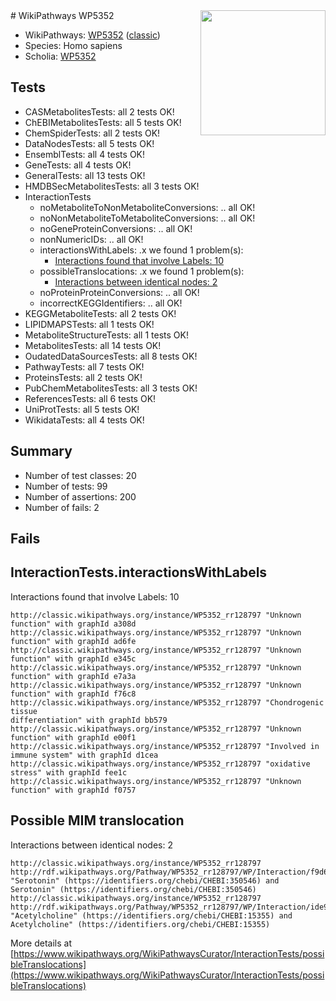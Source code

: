 <img style="float: right; width: 200px" src="https://upload.wikimedia.org/wikipedia/commons/thumb/8/83/Wplogo_with_text_500.png/640px-Wplogo_with_text_500.png" />
# WikiPathways WP5352

* WikiPathways: [WP5352](https://wikipathways.org/pathways/WP5352) ([classic](https://classic.wikipathways.org/instance/WP5352))
* Species: Homo sapiens
* Scholia: [WP5352](https://scholia.toolforge.org/wikipathways/WP5352)
## Tests
* CASMetabolitesTests: all 2 tests OK!
* ChEBIMetabolitesTests: all 5 tests OK!
* ChemSpiderTests: all 2 tests OK!
* DataNodesTests: all 5 tests OK!
* EnsemblTests: all 4 tests OK!
* GeneTests: all 4 tests OK!
* GeneralTests: all 13 tests OK!
* HMDBSecMetabolitesTests: all 3 tests OK!
* InteractionTests
    * noMetaboliteToNonMetaboliteConversions: .. all OK!
    * noNonMetaboliteToMetaboliteConversions: .. all OK!
    * noGeneProteinConversions: .. all OK!
    * nonNumericIDs: .. all OK!
    * interactionsWithLabels: .x we found 1 problem(s):
        * [Interactions found that involve Labels: 10](#fe97a8b8)
    * possibleTranslocations: .x we found 1 problem(s):
        * [Interactions between identical nodes: 2](#1c118207)
    * noProteinProteinConversions: .. all OK!
    * incorrectKEGGIdentifiers: .. all OK!
* KEGGMetaboliteTests: all 2 tests OK!
* LIPIDMAPSTests: all 1 tests OK!
* MetaboliteStructureTests: all 1 tests OK!
* MetabolitesTests: all 14 tests OK!
* OudatedDataSourcesTests: all 8 tests OK!
* PathwayTests: all 7 tests OK!
* ProteinsTests: all 2 tests OK!
* PubChemMetabolitesTests: all 3 tests OK!
* ReferencesTests: all 6 tests OK!
* UniProtTests: all 5 tests OK!
* WikidataTests: all 4 tests OK!


## Summary

* Number of test classes: 20
* Number of tests: 99
* Number of assertions: 200
* Number of fails: 2

## Fails

<a name="fe97a8b8" />

## InteractionTests.interactionsWithLabels

Interactions found that involve Labels: 10
```
http://classic.wikipathways.org/instance/WP5352_rr128797 "Unknown function" with graphId a308d
http://classic.wikipathways.org/instance/WP5352_rr128797 "Unknown function" with graphId ad6fe
http://classic.wikipathways.org/instance/WP5352_rr128797 "Unknown function" with graphId e345c
http://classic.wikipathways.org/instance/WP5352_rr128797 "Unknown function" with graphId e7a3a
http://classic.wikipathways.org/instance/WP5352_rr128797 "Unknown function" with graphId f76c8
http://classic.wikipathways.org/instance/WP5352_rr128797 "Chondrogenic tissue 
differentiation" with graphId bb579
http://classic.wikipathways.org/instance/WP5352_rr128797 "Unknown function" with graphId e00f1
http://classic.wikipathways.org/instance/WP5352_rr128797 "Involved in
immune system" with graphId d1cea
http://classic.wikipathways.org/instance/WP5352_rr128797 "oxidative
stress" with graphId fee1c
http://classic.wikipathways.org/instance/WP5352_rr128797 "Unknown function" with graphId f0757
```

<a name="1c118207" />

## Possible MIM translocation

Interactions between identical nodes: 2
```
http://classic.wikipathways.org/instance/WP5352_rr128797 http://rdf.wikipathways.org/Pathway/WP5352_rr128797/WP/Interaction/f9d65 "Serotonin" (https://identifiers.org/chebi/CHEBI:350546) and 
Serotonin" (https://identifiers.org/chebi/CHEBI:350546)
http://classic.wikipathways.org/instance/WP5352_rr128797 http://rdf.wikipathways.org/Pathway/WP5352_rr128797/WP/Interaction/ide9de4542 "Acetylcholine" (https://identifiers.org/chebi/CHEBI:15355) and 
Acetylcholine" (https://identifiers.org/chebi/CHEBI:15355)
```

More details at [https://www.wikipathways.org/WikiPathwaysCurator/InteractionTests/possibleTranslocations](https://www.wikipathways.org/WikiPathwaysCurator/InteractionTests/possibleTranslocations)


